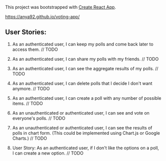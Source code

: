 This project was bootstrapped with [Create React App](https://github.com/facebookincubator/create-react-app).

https://anya92.github.io/voting-app/

## User Stories:

1. As an authenticated user, I can keep my polls and come back later to access them. // TODO

2. As an authenticated user, I can share my polls with my friends. // TODO

3. As an authenticated user, I can see the aggregate results of my polls. // TODO

4. As an authenticated user, I can delete polls that I decide I don't want anymore. // TODO

5. As an authenticated user, I can create a poll with any number of possible items. // TODO

6. As an unauthenticated or authenticated user, I can see and vote on everyone's polls. // TODO

7. As an unauthenticated or authenticated user, I can see the results of polls in chart form. (This could be implemented using Chart.js or Google Charts.) // TODO

8. User Story: As an authenticated user, if I don't like the options on a poll, I can create a new option. // TODO
